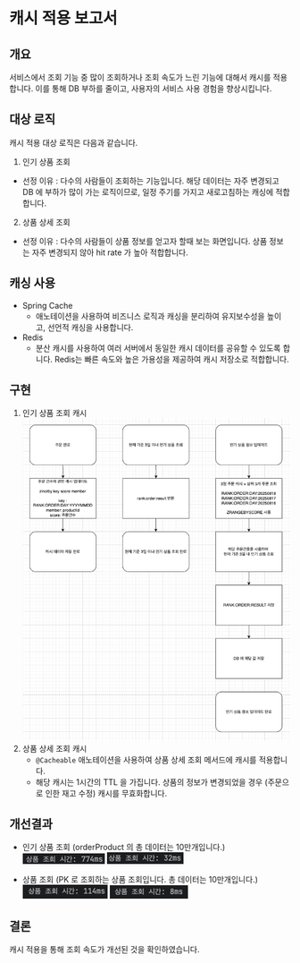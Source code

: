 # 캐시 적용 보고서

## 개요

서비스에서 조회 기능 중 많이 조회하거나 조회 속도가 느린 기능에 대해서 캐시를 적용합니다. 이를 통해 DB 부하를 줄이고, 사용자의 서비스 사용 경험을 향상시킵니다.

## 대상 로직
캐시 적용 대상 로직은 다음과 같습니다.
1. 인기 상품 조회
- 선정 이유 : 다수의 사람들이 조회하는 기능입니다. 해당 데이터는 자주 변경되고 DB 에 부하가 많이 가는 로직이므로, 일정 주기를 가지고 새로고침하는 캐싱에 적합합니다.
2. 상품 상세 조회
- 선정 이유 : 다수의 사람들이 상품 정보를 얻고자 할때 보는 화면입니다. 상품 정보는 자주 변경되지 않아 hit rate 가 높아 적합합니다.

## 캐싱 사용
- Spring Cache
  - 애노테이션을 사용하여 비즈니스 로직과 캐싱을 분리하여 유지보수성을 높이고, 선언적 캐싱을 사용합니다.
- Redis
  - 분산 캐시를 사용하여 여러 서버에서 동일한 캐시 데이터를 공유할 수 있도록 합니다. Redis는 빠른 속도와 높은 가용성을 제공하여 캐시 저장소로 적합합니다.
    
## 구현
1. 인기 상품 조회 캐시
![인기 상품 조회](./인기상품_캐시_플로우차트.png)
2. 상품 상세 조회 캐시
   - `@Cacheable` 애노테이션을 사용하여 상품 상세 조회 메서드에 캐시를 적용합니다.
   - 해당 캐시는 1시간의 TTL 을 가집니다. 상품의 정보가 변경되었을 경우 (주문으로 인한 재고 수정) 캐시를 무효화합니다.


## 개선결과
- 인기 상품 조회 (orderProduct 의 총 데이터는 10만개입니다.)
![인기상품조회 캐시 적용 전](./인기상품_기존.png)
![인기상품조회 캐시 적용 후](./인기상품_캐시.png)

- 상품 조회 (PK 로 조회하는 상품 조회입니다. 총 데이터는 10만개입니다.)
![상품조회 캐시 적용 전](./상품조회_기존.png)
![상품조회 캐시 적용 후](./상품조회_캐시.png)

## 결론
캐시 적용을 통해 조회 속도가 개선된 것을 확인하였습니다.

